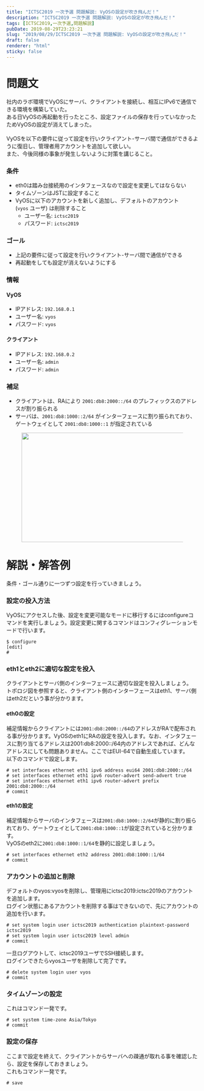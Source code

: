 ```yaml
---
title: "ICTSC2019 一次予選 問題解説: VyOSの設定が吹き飛んだ！"
description: "ICTSC2019 一次予選 問題解説: VyOSの設定が吹き飛んだ！"
tags: [ICTSC2019,一次予選,問題解説]
pubDate: 2019-08-29T23:23:21
slug: "2019/08/29/ICTSC2019 一次予選 問題解説: VyOSの設定が吹き飛んだ！"
draft: false
renderer: "html"
sticky: false
---
```



<h1>問題文</h1>



<p>社内のラボ環境でVyOSにサーバ、クライアントを接続し、相互にIPv6で通信できる環境を構築していた。<br>ある日VyOSの再起動を行ったところ、設定ファイルの保存を行っていなかったためVyOSの設定が消えてしまった。<br>&nbsp;<br>VyOSを以下の要件に従って設定を行いクライアント-サーバ間で通信ができるように復旧し、管理者用アカウントを追加して欲しい。<br>また、今後同様の事象が発生しないように対策を講じること。</p>



<h3>条件</h3>



<ul><li>eth0は踏み台接続用のインタフェースなので設定を変更してはならない</li><li>タイムゾーンはJSTに設定すること</li><li>VyOSに以下のアカウントを新しく追加し、デフォルトのアカウント (<code>vyos</code>&nbsp;ユーザ) は削除すること<ul><li>ユーザー名:&nbsp;<code>ictsc2019</code></li><li>パスワード:&nbsp;<code>ictsc2019</code></li></ul></li></ul>



<h3>ゴール</h3>



<ul><li>上記の要件に従って設定を行いクライアント-サーバ間で通信ができる</li><li>再起動をしても設定が消えないようにする</li></ul>



<h3>情報</h3>



<h4>VyOS</h4>



<ul><li>IPアドレス:&nbsp;<code>192.168.0.1</code></li><li>ユーザー名:&nbsp;<code>vyos</code></li><li>パスワード:&nbsp;<code>vyos</code></li></ul>



<h4>クライアント</h4>



<ul><li>IPアドレス:&nbsp;<code>192.168.0.2</code></li><li>ユーザー名:&nbsp;<code>admin</code></li><li>パスワード:&nbsp;<code>admin</code></li></ul>



<h3>補足</h3>



<ul><li>クライアントは、RAにより&nbsp;<code>2001:db8:2000::/64</code>&nbsp;のプレフィックスのアドレスが割り振られる</li><li>サーバは、<code>2001:db8:1000::2/64</code>&nbsp;がインターフェースに割り振られており、ゲートウェイとして&nbsp;<code>2001:db8:1000::1</code>&nbsp;が指定されている</li></ul>



<figure class="wp-block-image"><img decoding="async" loading="lazy" width="512" height="288" src="/images/wp/2019/08/d6f-topo-512x288.jpg.webp" alt="" class="wp-image-2816" /></figure>



<h1>解説・解答例</h1>



<p>条件・ゴール通りに一つずつ設定を行っていきましょう。</p>



<h3>設定の投入方法</h3>



<p>VyOSにアクセスした後、設定を変更可能なモードに移行するにはconfigureコマンドを実行しましょう。設定変更に関するコマンドはコンフィグレーションモードで行います。</p>


<div class="wp-block-syntaxhighlighter-code "><pre><code>$ configure
&#91;edit]
#</code></pre></div>


<h3>eth1とeth2に適切な設定を投入</h3>



<p>クライアントとサーバ側のインターフェースに適切な設定を投入しましょう。<br> トポロジ図を参照すると、クライアント側のインターフェースはeth1、サーバ側はeth2だという事が分かります。</p>



<h4>eth0の設定</h4>



<p>補足情報からクライアントには<code>2001:db8:2000::/64</code>のアドレスがRAで配布される事が分かります。VyOSのeth1にRAの設定を投入します。なお、インタフェースに割り当てるアドレスは2001:db8:2000::/64内のアドレスであれば、どんなアドレスにしても問題ありません。ここではEUI-64で自動生成しています。<br> 以下のコマンドで設定します。</p>


<div class="wp-block-syntaxhighlighter-code "><pre><code># set interfaces ethernet eth1 ipv6 address eui64 2001:db8:2000::/64
# set interfaces ethernet eth1 ipv6 router-advert send-advert true
# set interfaces ethernet eth1 ipv6 router-advert prefix 2001:db8:2000::/64
# commit</code></pre></div>


<h4>eth1の設定</h4>



<p>補足情報からサーバのインタフェースは<code>2001:db8:1000::2/64</code>が静的に割り振られており、ゲートウェイとして<code>2001:db8:1000::1</code>が設定されていると分かります。<br>
VyOSのeth2に<code>2001:db8:1000::1/64</code>を静的に設定しましょう。</p>


<div class="wp-block-syntaxhighlighter-code "><pre><code># set interfaces ethernet eth2 address 2001:db8:1000::1/64
# commit</code></pre></div>


<h3>アカウントの追加と削除</h3>



<p>デフォルトのvyos:vyosを削除し、管理用にictsc2019:ictsc2019のアカウントを追加します。<br>
ログイン状態にあるアカウントを削除する事はできないので、先にアカウントの追加を行います。</p>


<div class="wp-block-syntaxhighlighter-code "><pre><code># set system login user ictsc2019 authentication plaintext-password ictsc2019
# set system login user ictsc2019 level admin
# commit</code></pre></div>


<p>一旦ログアウトして、ictsc2019ユーザでSSH接続します。<br>
ログインできたらvyosユーザを削除して完了です。</p>


<div class="wp-block-syntaxhighlighter-code "><pre><code># delete system login user vyos
# commit</code></pre></div>


<h3>タイムゾーンの設定</h3>



<p>これはコマンド一発です。</p>


<div class="wp-block-syntaxhighlighter-code "><pre><code># set system time-zone Asia/Tokyo
# commit</code></pre></div>


<h3>設定の保存</h3>



<p>ここまで設定を終えて、クライアントからサーバへの疎通が取れる事を確認したら、設定を保存しておきましょう。<br>
これもコマンド一発です。</p>


<div class="wp-block-syntaxhighlighter-code "><pre><code># save</code></pre></div>